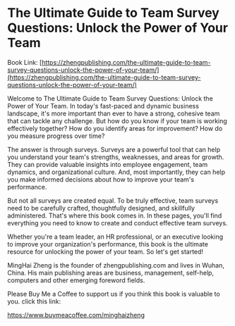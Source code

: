 # The Ultimate Guide to Team Survey Questions: Unlock the Power of Your Team

Book Link: [https://zhengpublishing.com/the-ultimate-guide-to-team-survey-questions-unlock-the-power-of-your-team/](https://zhengpublishing.com/the-ultimate-guide-to-team-survey-questions-unlock-the-power-of-your-team/)

Welcome to The Ultimate Guide to Team Survey Questions: Unlock the Power of Your Team. In today's fast-paced and dynamic business landscape, it's more important than ever to have a strong, cohesive team that can tackle any challenge. But how do you know if your team is working effectively together? How do you identify areas for improvement? How do you measure progress over time?

The answer is through surveys. Surveys are a powerful tool that can help you understand your team's strengths, weaknesses, and areas for growth. They can provide valuable insights into employee engagement, team dynamics, and organizational culture. And, most importantly, they can help you make informed decisions about how to improve your team's performance.

But not all surveys are created equal. To be truly effective, team surveys need to be carefully crafted, thoughtfully designed, and skillfully administered. That's where this book comes in. In these pages, you'll find everything you need to know to create and conduct effective team surveys.

Whether you're a team leader, an HR professional, or an executive looking to improve your organization's performance, this book is the ultimate resource for unlocking the power of your team. So let's get started!

MingHai Zheng is the founder of zhengpublishing.com and lives in Wuhan, China. His main publishing areas are business, management, self-help, computers and other emerging foreword fields.

Please Buy Me a Coffee to support us if you think this book is valuable to you. click this link:

https://www.buymeacoffee.com/minghaizheng
